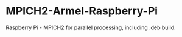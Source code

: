 MPICH2-Armel-Raspberry-Pi
=========================

Raspberry Pi - MPICH2 for parallel processing, including .deb build.